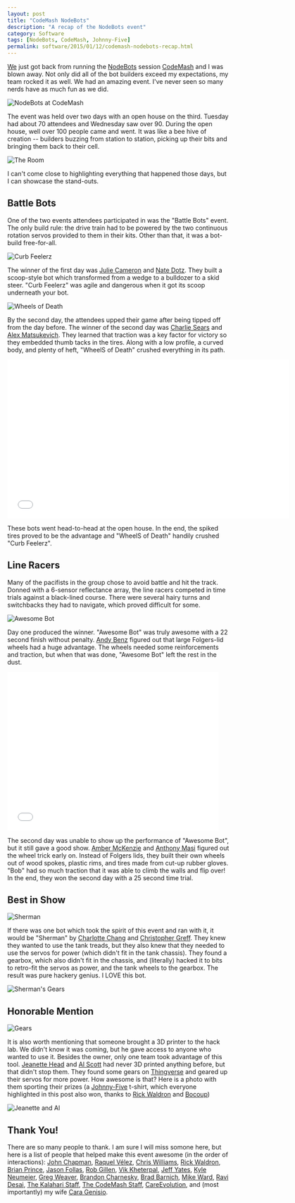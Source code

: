```yaml
---
layout: post
title: "CodeMash NodeBots"
description: "A recap of the NodeBots event"
category: Software
tags: [NodeBots, CodeMash, Johnny-Five]
permalink: software/2015/01/12/codemash-nodebots-recap.html
---
```


[We](http://LetsFixHealthcare.com) just got back from running the [NodeBots](http://nodebots.io) session [CodeMash](http://codemash.org) and I was blown away.  Not only did all of the bot builders exceed my expectations, my team rocked it as well.  We had an amazing event.  I've never seen so many nerds have as much fun as we did.  

![NodeBots at CodeMash](/images/codemash15/codemash.nodebots.jpg)

The event was held over two days with an open house on the third.  Tuesday had about 70 attendees and Wednesday saw over 90.  During the open house, well over 100 people came and went.  It was like a bee hive of creation -- builders buzzing from station to station, picking up their bits and bringing them back to their cell.  

![The Room](/images/codemash15/the-room.jpg)

I can't come close to highlighting everything that happened those days, but I can showcase the stand-outs.

## Battle Bots
One of the two events attendees participated in was the "Battle Bots" event.  The only build rule: the drive train had to be powered by the two continuous rotation servos provided to them in their kits.  Other than that, it was a bot-build free-for-all.  

![Curb Feelerz](/images/codemash15/curb-feelerz.jpg)

The winner of the first day was [Julie Cameron](https://twitter.com/jewlofthelotus) and [Nate Dotz](https://twitter.com/nathandotz).  They built a scoop-style bot which transformed from a wedge to a bulldozer to a skid steer.  "Curb Feelerz" was agile and dangerous when it got its scoop underneath your bot.

![Wheels of Death](/images/codemash15/wheels-of-death.jpg)

By the second day, the attendees upped their game after being tipped off from the day before. The winner of the second day was [Charlie Sears](https://twitter.com/CharlieSears) and [Alex Matsukevich](https://twitter.com/fusionmobile/).  They learned that traction was a key factor for victory so they embedded thumb tacks in the tires.  Along with a low profile, a curved body, and plenty of heft, "WheelS of Death" crushed everything in its path. 

<iframe width="640" height="360" src="//www.youtube.com/embed/H9AzpnXpcrU" frameborder="0" allowfullscreen></iframe>

These bots went head-to-head at the open house.  In the end, the spiked tires proved to be the advantage and "WheelS of Death" handily crushed "Curb Feelerz".

## Line Racers
Many of the pacifists in the group chose to avoid battle and hit the track.  Donned with a 6-sensor reflectance array, the line racers competed in time trials against a black-lined course.  There were several hairy turns and switchbacks they had to navigate, which proved difficult for some.  

![Awesome Bot](/images/codemash15/awesome-bot.jpg)

Day one produced the winner.  "Awesome Bot" was truly awesome with a 22 second finish without penalty.  [Andy Benz](https://twitter.com/andorbal) figured out that large Folgers-lid wheels had a huge advantage. The wheels needed some reinforcements and traction, but when that was done, "Awesome Bot" left the rest in the dust.

<iframe width="480" height="360" src="//www.youtube.com/embed/FdlE7aQxmAY" frameborder="0" allowfullscreen></iframe>

The second day was unable to show up the performance of "Awesome Bot", but it still gave a good show.  [Amber McKenzie](https://twitter.com/nlprunner/) and [Anthony Masi](https://twitter.com/snoopy_681/) figured out the wheel trick early on.  Instead of Folgers lids, they built their own wheels out of wood spokes, plastic rims, and tires made from cut-up rubber gloves.  "Bob" had so much traction that it was able to climb the walls and flip over!  In the end, they won the second day with a 25 second time trial.

## Best in Show
![Sherman](/images/codemash15/sherman.jpg)

If there was one bot which took the spirit of this event and ran with it, it would be "Sherman" by [Charlotte Chang](https://twitter.com/pushorpull) and [Christopher Greff](https://www.linkedin.com/profile/view?id=196107107).  They knew they wanted to use the tank treads, but they also knew that they needed to use the servos for power (which didn't fit in the tank chassis).  They found a gearbox, which also didn't fit in the chassis, and (literally) hacked it to bits to retro-fit the servos as power, and the tank wheels to the gearbox.  The result was pure hackery genius.  I LOVE this bot.

![Sherman's Gears](/images/codemash15/sherman-gears.jpg)

## Honorable Mention
![Gears](/images/codemash15/gears.jpg)

It is also worth mentioning that someone brought a 3D printer to the hack lab.  We didn't know it was coming, but he gave access to anyone who wanted to use it.  Besides the owner, only one team took advantage of this tool.  [Jeanette Head](https://twitter.com/JeanetteHead17) and [Al Scott](https://twitter.com/aljscott/) had never 3D printed anything before, but that didn't stop them.  They found some gears on [Thingverse](http://www.thingiverse.com/) and geared up their servos for more power.  How awesome is that?  Here is a photo with them sporting their prizes (a [Johnny-Five](https://github.com/rwaldron/johnny-five) t-shirt, which everyone highlighted in this post also won, thanks to [Rick Waldron](https://twitter.com/rwaldron) and [Bocoup](https://twitter.com/bocoup))

![Jeanette and Al](/images/codemash15/jeanette-al.jpg)

## Thank You!
There are so many people to thank.  I am sure I will miss somone here, but here is a list of people that helped make this event awesome (in the order of interactions): [John Chapman](https://twitter.com/JohnChapman), [Raquel Vélez](https://twitter.com/rockbot), [Chris Williams](https://twitter.com/voodootikigod), [Rick Waldron](https://twitter.com/rwaldron), [Brian Prince](https://twitter.com/brianhprince), [Jason Follas](https://twitter.com/jfollas), [Rob Gillen](https://twitter.com/argodev), [Vik Kheterpal](https://www.linkedin.com/profile/view?id=10306994), [Jeff Yates](https://twitter.com/jefftunes), [Kyle Neumeier](https://twitter.com/kneumei), [Greg Weaver](https://twitter.com/sneezinglion), [Brandon Charnesky](https://www.linkedin.com/profile/view?id=187252581), [Brad Barnich](https://twitter.com/bbarnich), [Mike Ward](https://twitter.com/mikeward_aa), [Ravi Desai](https://twitter.com/Ravi_S_Desai), [The Kalahari Staff](http://www.kalahariresorts.com/ohio), [The CodeMash Staff](http://www.codemash.org/), [CareEvolution](http://LetsFixHealthcare.com), and (most importantly) my wife [Cara Genisio](https://twitter.com/CaraGenisio).
